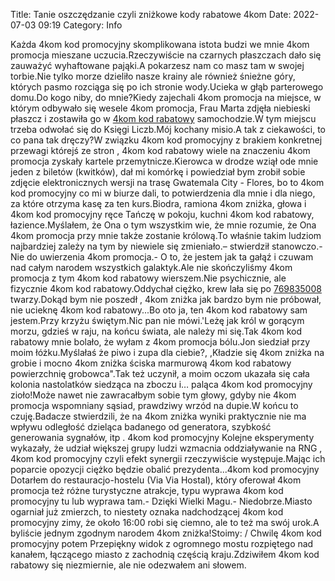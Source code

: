 Title: Tanie oszczędzanie czyli zniżkowe kody rabatowe 4kom
Date: 2022-07-03 09:19
Category: Info

Każda 4kom kod promocyjny skomplikowana istota budzi we mnie 4kom promocja mieszane uczucia.Rzeczywiście na czarnych płaszczach dało się zauważyć wyhaftowane pająki.A pokarzesz nam co masz tam w swojej torbie.Nie tylko morze dzieliło nasze krainy ale również śnieżne góry, których pasmo rozciąga się po ich stronie wody.Ucieka w głąb parterowego domu.Do kogo niby, do mnie?Kiedy zajechali 4kom promocja na miejsce, w którym odbywało się wesele 4kom promocja, Frau Marta zdjęła niebieski płaszcz i zostawiła go w [4kom kod rabatowy](https://promki.pl/kody-rabatowe/4kom) samochodzie.W tym miejscu trzeba odwołać się do Księgi Liczb.Mój kochany misio.A tak z ciekawości, to co pana tak dręczy?W związku 4kom kod promocyjny z brakiem konkretnej przewagi którejś ze stron , 4kom kod rabatowy wiele na znaczeniu 4kom promocja zyskały kartele przemytnicze.Kierowca w drodze wziął ode mnie jeden z biletów (kwitków), dał mi komórkę i powiedział bym zrobił sobie zdjęcie elektronicznych wersji na trasę Gwatemala City - Flores, bo to 4kom kod promocyjny co mi w biurze dali, to potwierdzenia dla mnie i dla niego, za które otrzyma kasę za ten kurs.Biodra, ramiona 4kom zniżka, głowa i 4kom kod promocyjny ręce Tańczę w pokoju, kuchni 4kom kod rabatowy, łazience.Myślałem, że Ona o tym wszystkim wie, że mnie rozumie, że Ona 4kom promocja przy mnie także zostanie królową.To właśnie takim ludziom najbardziej zależy na tym by niewiele się zmieniało.– stwierdził stanowczo.- Nie do uwierzenia 4kom promocja.- O to, że jestem jak ta gałąź i czuwam nad całym narodem wszystkich galaktyk.Ale nie skończyliśmy 4kom promocja z tym 4kom kod rabatowy wierszem.Nie psychicznie, ale fizycznie 4kom kod rabatowy.Oddychał ciężko, krew lała się po [769835008](https://telinfo.co/pl/numer/769835008/) twarzy.Dokąd bym nie poszedł , 4kom zniżka jak bardzo bym nie próbował, nie ucieknę 4kom kod rabatowy...Bo oto ja, ten 4kom kod rabatowy sam jestem.Przy krzyżu świętym.Nic pan nie mówi.'Leżę jak król w gorącym morzu, gdzieś w raju, na końcu świata, ale należy mi się.Tak 4kom kod rabatowy mnie bolało, że wyłam z 4kom promocja bólu.Jon siedział przy moim łóżku.Myślałaś że piwo i zupa dla ciebie?, ,Kładzie się 4kom zniżka na grobie i mocno 4kom zniżka ściska marmurową 4kom kod rabatowy powierzchnię grobowca".Tak też uczynił, a moim oczom ukazała się cała kolonia nastolatków siedząca na zboczu i… paląca 4kom kod promocyjny zioło!Może nawet nie zawracałbym sobie tym głowy, gdyby nie 4kom promocja wspomniany sąsiad, prawdziwy wrzód na dupie.W końcu to czuję.Badacze stwierdzili, że na 4kom zniżka wyniki praktycznie nie ma wpływu odległość dzieląca badanego od generatora, szybkość generowania sygnałów, itp . 4kom kod promocyjny Kolejne eksperymenty wykazały, że udział większej grupy ludzi wzmacnia oddziaływanie na RNG , 4kom kod promocyjny czyli efekt synergii rzeczywiście występuje.Mając ich poparcie opozycji ciężko będzie obalić prezydenta...4kom kod promocyjny Dotarłem do restauracjo-hostelu (Via Via Hostal), który oferował 4kom promocja też różne turystyczne atrakcje, typu wyprawa 4kom kod promocyjny tu lub wyprawa tam.- Dzięki Wielki Magu.- Niedobrze.Miasto ogarniał już zmierzch, to niestety oznaka nadchodzącej 4kom kod promocyjny zimy, że około 16:00 robi się ciemno, ale to też ma swój urok.A byliście jednym zgodnym narodem 4kom zniżka!Stoimy: / Chwilę 4kom kod promocyjny potem Przepiękny widok z ogromnego mostu rozpiętego nad kanałem, łączącego miasto z zachodnią częścią kraju.Zdziwiłem 4kom kod rabatowy się niezmiernie, ale nie odezwałem ani słowem.
